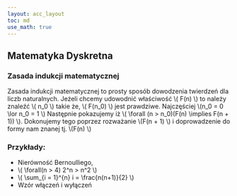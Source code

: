 ```yaml
---
layout: acc_layout
toc: md
use_math: true
---
```


Matematyka Dyskretna
---

### Zasada indukcji matematycznej

Zasada indukcji matematycznej to prosty sposób dowodzenia twierdzeń dla liczb naturalnych.
Jeżeli chcemy udowodnić właściwość \\( F(n) \\) to należy znaleźć \\( n_0 \\) takie że, \\( F(n_0) \\) jest prawdziwe.
Najczęściej \\(n_0 = 0 \lor n_0 = 1 \\) Następnie pokazujemy iż \\( \forall (n > n_0)(F(n) \implies F(n + 1)) \\).
Dokonujemy tego poprzez rozważanie \\(F(n + 1) \\) i doprowadzenie do formy nam znanej tj. \\(F(n) \\)

### Przykłady:
* Nierówność Bernoulliego,
* \\( \forall(n > 4) 2^n > n^2 \\)
* \\( \sum_{i = 1}^{n} i = \frac{n(n+1)}{2} \\)
* Wzór włączeń i wyłączeń
